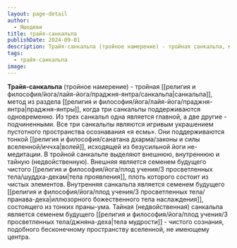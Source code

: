 ```yaml
---
layout: page-detail
author:
  - Яшодеви
title: трайя-санкальпа
publishDate: 2024-09-01
description: Трайя-санкальпа (тройное намерение) - тройная санкальпа, метод из раздела праджня-янтры, когда три санкальпы поддерживаются одновременно.
tags:
  - трайя-санкальпа
image:
---
```

**Трайя-санкальпа** (тройное намерение) - тройная [[религия и философия/йога/лайя-йога/праджня-янтра/санкальпа|санкальпа]], метод из раздела [[религия и философия/йога/лайя-йога/праджня-янтра|праджня-янтры]], когда три санкальпы поддерживаются одновременно.
Из трех санкальп одна является главной, а две другие - подчиненными. Все три санкальпы являются игривым украшением пустотного пространства осознавания «я есмь». Они поддерживаются тонкой [[религия и философия/санатана дхарма/законы и силы вселенной/иччха|волей]], исходящей из безусильной йоги не-медитации. В тройной санкальпе выделяют внешнюю, внутреннюю и тайную (недвойственную). Внешняя является семенем будущего чистого [[религия и философия/йога/плод учения/3 просветленных тела/шуддха-дехам|тела проявления]], плоть которого состоит из чистых элементов. Внутренняя санкальпа является семенем будущего [[религия и философия/йога/плод учения/3 просветленных тела/пранава-деха|иллюзорного божественного тела наслаждения]], состоящего из тонких праны-ума. Тайная (недвойственная) санкальпа является семенем будущего [[религия и философия/йога/плод учения/3 просветленных тела/джняна-деха|тела мудрости]] - чистого сознания, подобного бесконечному пространству вселенной, не имеющему центра.

